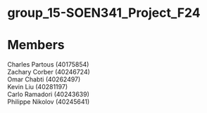   # group_15-SOEN341_Project_F24

# Members <br>
  Charles Partous (40175854)<br>
  Zachary Corber (40246724)<br>
  Omar Chabti (40262497)<br>
  Kevin Liu (40281197)<br>
  Carlo Ramadori (40243639)<br>
  Philippe Nikolov (40245641)<br>
